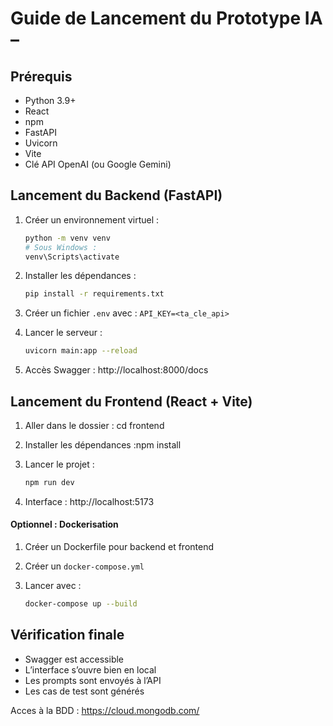 # Guide de Lancement du Prototype IA – 

## Prérequis

- Python 3.9+
- React
- npm
- FastAPI
- Uvicorn
- Vite
- Clé API OpenAI (ou Google Gemini)

## Lancement du Backend (FastAPI)

1. Créer un environnement virtuel :
   ```bash
   python -m venv venv
   # Sous Windows :
   venv\Scripts\activate
   ```

2. Installer les dépendances :
   ```bash
   pip install -r requirements.txt
   ```

3. Créer un fichier `.env` avec :
    ```API_KEY=<ta_cle_api>```

4. Lancer le serveur :
    ```bash
    uvicorn main:app --reload
    ```

5. Accès Swagger : http://localhost:8000/docs

## Lancement du Frontend (React + Vite)

1. Aller dans le dossier : cd frontend

2. Installer les dépendances :npm install

3. Lancer le projet :
    ```bash
    npm run dev
    ```

4. Interface : http://localhost:5173

#### Optionnel : Dockerisation

1. Créer un Dockerfile pour backend et frontend

2. Créer un `docker-compose.yml`

3. Lancer avec :
    ```bash 
    docker-compose up --build
    ```

## Vérification finale

- Swagger est accessible
- L’interface s’ouvre bien en local
- Les prompts sont envoyés à l’API
- Les cas de test sont générés

Acces à la BDD :  https://cloud.mongodb.com/
